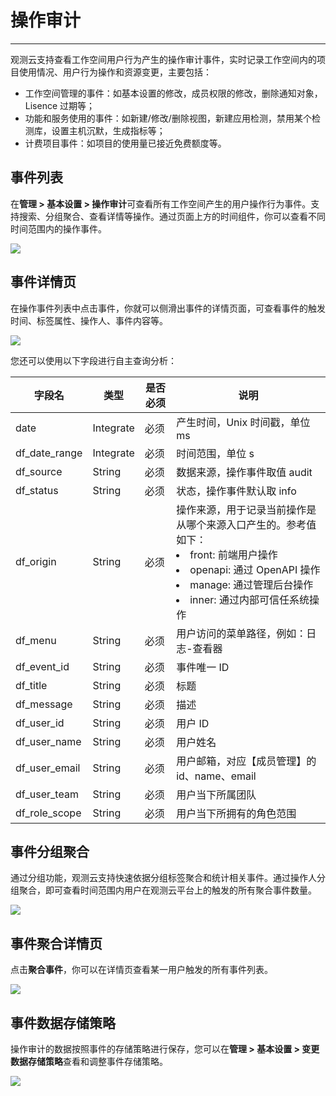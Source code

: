 # 操作审计
---



观测云支持查看工作空间用户行为产生的操作审计事件，实时记录工作空间内的项目使用情况、用户行为操作和资源变更，主要包括：

- 工作空间管理的事件：如基本设置的修改，成员权限的修改，删除通知对象，Lisence 过期等；  
- 功能和服务使用的事件：如新建/修改/删除视图，新建应用检测，禁用某个检测库，设置主机沉默，生成指标等；        
- 计费项目事件：如项目的使用量已接近免费额度等。      


## 事件列表

在**管理 > 基本设置 > 操作审计**可查看所有工作空间产生的用户操作行为事件。支持搜索、分组聚合、查看详情等操作。通过页面上方的时间组件，你可以查看不同时间范围内的操作事件。

![](../img/12_audit_01.png)


## 事件详情页

在操作事件列表中点击事件，你就可以侧滑出事件的详情页面，可查看事件的触发时间、标签属性、操作人、事件内容等。

![](../img/12_audit_02.png)

您还可以使用以下字段进行自主查询分析：

| 字段名	      | 类型      | 是否必须	      | 说明      |
| ----------- | ---------------- | ----------- | ---------------- |
| date	      | Integrate      | 必须	      | 产⽣时间，Unix 时间戳，单位 ms      |
| df_date_range		      | Integrate      | 必须	      | 时间范围，单位 s     |
| df_source	      | String      | 必须	      | 数据来源，操作事件取值 audit      |
| df_status		      | String      | 必须	      | 状态，操作事件默认取 info      |
| df_origin	      | String      | 必须	      | 操作来源，用于记录当前操作是从哪个来源入口产生的。参考值如下：<br /><li>front: 前端用户操作 <br /><li>openapi: 通过 OpenAPI 操作<br /><li>manage: 通过管理后台操作<br /><li>inner: 通过内部可信任系统操作      |
| df_menu	      | String      | 必须	      | 用户访问的菜单路径，例如：日志-查看器      |
| df_event_id		      | String      | 必须	      | 事件唯一 ID      |
| df_title		      | String      | 必须	      | 标题      |
| df_message	      | String      | 必须	      | 描述      |
| df_user_id		      | String      | 必须	      | 用户 ID      |
| df_user_name		      | String      | 必须	      | 用户姓名      |
| df_user_email	      | String      | 必须	      | 用户邮箱，对应【成员管理】的 id、name、email      |
| df_user_team		      | String      | 必须	      | 用户当下所属团队      |
| df_role_scope		      | String      | 必须	      | 用户当下所拥有的角色范围      |


## 事件分组聚合

通过分组功能，观测云支持快速依据分组标签聚合和统计相关事件。通过操作人分组聚合，即可查看时间范围内用户在观测云平台上的触发的所有聚合事件数量。

![](../img/12_audit_03.png)


## 事件聚合详情页

点击**聚合事件**，你可以在详情页查看某一用户触发的所有事件列表。

![](../img/12_audit_04.png)

## 事件数据存储策略

操作审计的数据按照事件的存储策略进行保存，您可以在**管理 > 基本设置 > 变更数据存储策略**查看和调整事件存储策略。

![](../img/2.audit_1.png)

## 

